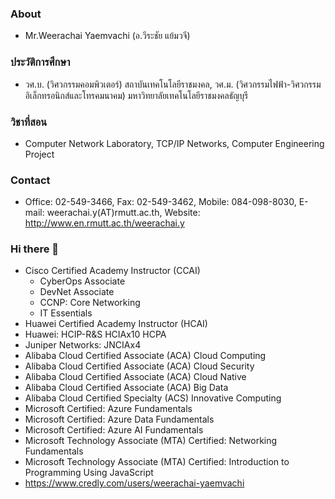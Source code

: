 ### About
- Mr.Weerachai Yaemvachi (อ.วีระชัย แย้มวจี)

### ประวัติการศึกษา
- วศ.บ. (วิศวกรรมคอมพิวเตอร์) สถาบันเทคโนโลยีราชมงคล, วศ.ม. (วิศวกรรมไฟฟ้า-วิศวกรรมอิเล็กทรอนิกส์และโทรคมนาคม) มหาวิทยาลัยเทคโนโลยีราชมงคลธัญบุรี

### วิชาที่สอน
-  Computer Network Laboratory, TCP/IP Networks, Computer Engineering Project

### Contact
- Office: 02-549-3466, Fax: 02-549-3462, Mobile: 084-098-8030, E-mail: weerachai.y(AT)rmutt.ac.th, Website: http://www.en.rmutt.ac.th/weerachai.y

### Hi there 👋

<!--
**weerachaiy/weerachaiy** is a ✨ _special_ ✨ repository because its `README.md` (this file) appears on your GitHub profile.

Here are some ideas to get you started:

- 🔭 I’m currently working on ...
- 🌱 I’m currently learning ...
- 👯 I’m looking to collaborate on ...
- 🤔 I’m looking for help with ...
- 💬 Ask me about ...
- 📫 How to reach me: ...
- 😄 Pronouns: ...
- ⚡ Fun fact: ...
-->
- Cisco Certified Academy Instructor (CCAI)
  - CyberOps Associate
  - DevNet Associate
  - CCNP: Core Networking 
  - IT Essentials
- Huawei Certified Academy Instructor (HCAI)
- Huawei: HCIP-R&S HCIAx10 HCPA
- Juniper Networks: JNCIAx4
- Alibaba Cloud Certified Associate (ACA) Cloud Computing
- Alibaba Cloud Certified Associate (ACA) Cloud Security
- Alibaba Cloud Certified Associate (ACA) Cloud Native
- Alibaba Cloud Certified Associate (ACA) Big Data
- Alibaba Cloud Certified Specialty (ACS) Innovative Computing
- Microsoft Certified: Azure Fundamentals
- Microsoft Certified: Azure Data Fundamentals
- Microsoft Certified: Azure AI Fundamentals
- Microsoft Technology Associate (MTA) Certified: Networking Fundamentals
- Microsoft Technology Associate (MTA) Certified: Introduction to Programming Using JavaScript
- https://www.credly.com/users/weerachai-yaemvachi
